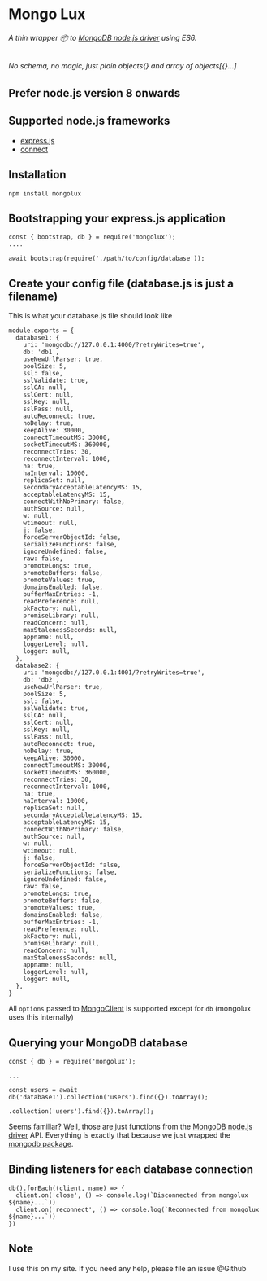 # Mongo Lux
###### A thin wrapper :package: to [MongoDB node.js driver](https://mongodb.github.io/node-mongodb-native/) using ES6.
###### No schema, no magic, just plain objects{} and array of objects[{}...]
## Prefer node.js version 8 onwards

## Supported node.js frameworks
* [express.js](https://www.npmjs.com/package/express)
* [connect](https://www.npmjs.com/package/connect)

## Installation

`npm install mongolux`

## Bootstrapping your express.js application
```
const { bootstrap, db } = require('mongolux');
....

await bootstrap(require('./path/to/config/database'));
```

## Create your config file (database.js is just a filename)
This is what your database.js file should look like
```
module.exports = {
  database1: {
    uri: 'mongodb://127.0.0.1:4000/?retryWrites=true',
    db: 'db1',
    useNewUrlParser: true,
    poolSize: 5,
    ssl: false,
    sslValidate: true,
    sslCA: null,
    sslCert: null,
    sslKey: null,
    sslPass: null,
    autoReconnect: true,
    noDelay: true,
    keepAlive: 30000,
    connectTimeoutMS: 30000,
    socketTimeoutMS: 360000,
    reconnectTries: 30,
    reconnectInterval: 1000,
    ha: true,
    haInterval: 10000,
    replicaSet: null,
    secondaryAcceptableLatencyMS: 15,
    acceptableLatencyMS: 15,
    connectWithNoPrimary: false,
    authSource: null,
    w: null,
    wtimeout: null,
    j: false,
    forceServerObjectId: false,
    serializeFunctions: false,
    ignoreUndefined: false,
    raw: false,
    promoteLongs: true,
    promoteBuffers: false,
    promoteValues: true,
    domainsEnabled: false,
    bufferMaxEntries: -1,
    readPreference: null,
    pkFactory: null,
    promiseLibrary: null,
    readConcern: null,
    maxStalenessSeconds: null,
    appname: null,
    loggerLevel: null,
    logger: null,
  },
  database2: {
    uri: 'mongodb://127.0.0.1:4001/?retryWrites=true',
    db: 'db2',
    useNewUrlParser: true,
    poolSize: 5,
    ssl: false,
    sslValidate: true,
    sslCA: null,
    sslCert: null,
    sslKey: null,
    sslPass: null,
    autoReconnect: true,
    noDelay: true,
    keepAlive: 30000,
    connectTimeoutMS: 30000,
    socketTimeoutMS: 360000,
    reconnectTries: 30,
    reconnectInterval: 1000,
    ha: true,
    haInterval: 10000,
    replicaSet: null,
    secondaryAcceptableLatencyMS: 15,
    acceptableLatencyMS: 15,
    connectWithNoPrimary: false,
    authSource: null,
    w: null,
    wtimeout: null,
    j: false,
    forceServerObjectId: false,
    serializeFunctions: false,
    ignoreUndefined: false,
    raw: false,
    promoteLongs: true,
    promoteBuffers: false,
    promoteValues: true,
    domainsEnabled: false,
    bufferMaxEntries: -1,
    readPreference: null,
    pkFactory: null,
    promiseLibrary: null,
    readConcern: null,
    maxStalenessSeconds: null,
    appname: null,
    loggerLevel: null,
    logger: null,
  },
}
```

All `options` passed to [MongoClient](http://mongodb.github.io/node-mongodb-native/3.1/api/MongoClient.html) is supported except for `db` (mongolux uses this internally)

## Querying your MongoDB database
```
const { db } = require('mongolux');

...

const users = await db('database1').collection('users').find({}).toArray();
```

`.collection('users').find({}).toArray();`

Seems familiar? Well, those are just functions from the [MongoDB node.js driver](https://mongodb.github.io/node-mongodb-native/) API. Everything is exactly that because we just wrapped the [mongodb package](https://www.npmjs.com/package/mongodb).

## Binding listeners for each database connection
```
db().forEach((client, name) => {
  client.on('close', () => console.log(`Disconnected from mongolux ${name}...`))
  client.on('reconnect', () => console.log(`Reconnected from mongolux ${name}...`))
})
```

## Note
I use this on my site. If you need any help, please file an issue @Github